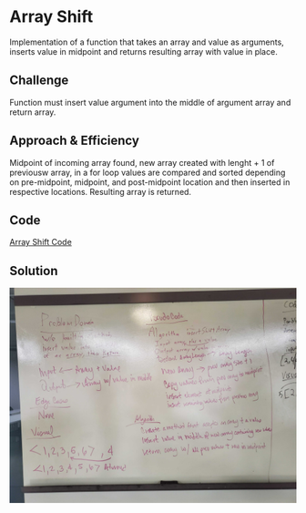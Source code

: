 # Array Shift
Implementation of a function that takes an array and value as arguments, inserts value in midpoint and returns resulting array with value in place.

## Challenge
Function must insert value argument into the middle of argument array and return array.

## Approach & Efficiency
Midpoint of incoming array found, new array created with lenght + 1 of previousw array, in a for loop values are compared and sorted depending on pre-midpoint, midpoint, and post-midpoint location and then inserted in respective locations. Resulting array is returned.

## Code
[Array Shift Code](code401challenges/src/main/java/code401challenges/Library.java)

## Solution
![array-shift WB](assets/array-shift.jpg)

